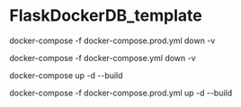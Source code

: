 # FlaskDockerDB_template

docker-compose -f docker-compose.prod.yml down -v

docker-compose -f docker-compose.yml down -v

docker-compose up -d --build

docker-compose -f docker-compose.prod.yml up -d --build
